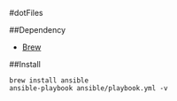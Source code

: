 #dotFiles

##Dependency
- [Brew](http://brew.sh)

##Install
```
brew install ansible
ansible-playbook ansible/playbook.yml -v
```
